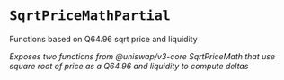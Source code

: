 
# `SqrtPriceMathPartial`

    
Functions based on Q64.96 sqrt price and liquidity

    
*Exposes two functions from @uniswap/v3-core SqrtPriceMath that use square root of price as a Q64.96 and liquidity to compute deltas*

